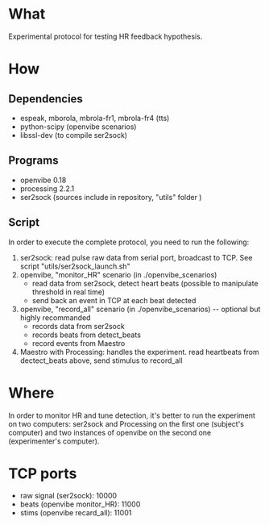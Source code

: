 
# What

Experimental protocol for testing HR feedback hypothesis.

# How

## Dependencies

* espeak, mborola, mbrola-fr1, mbrola-fr4 (tts)
* python-scipy (openvibe scenarios)
* libssl-dev (to compile ser2sock)

## Programs

* openvibe 0.18
* processing 2.2.1
* ser2sock (sources include in repository, "utils" folder )

## Script

In order to execute the complete protocol, you need to run the following:

1. ser2sock: read pulse raw data from serial port, broadcast to TCP. See script "utils/ser2sock_launch.sh"
2. openvibe, "monitor_HR" scenario (in ./openvibe_scenarios)
    * read data from ser2sock, detect heart beats (possible to manipulate threshold in real time)
    * send back an event in TCP at each beat detected
3. openvibe, "record_all" scenario (in ./openvibe_scenarios) -- optional but highly recommanded
    * records data from ser2sock
    * records beats from detect_beats
    * record events from Maestro
4. Maestro with Processing: handles the experiment. read heartbeats from dectect_beats above, send stimulus to record_all

# Where

In order to monitor HR and tune detection, it's better to run the experiment on two computers: ser2sock and Processing on the first one (subject's computer) and two instances of openvibe on the second one (experimenter's computer).

# TCP ports

* raw signal (ser2sock): 10000
* beats (openvibe monitor_HR): 11000
* stims (openvibe recard_all): 11001
